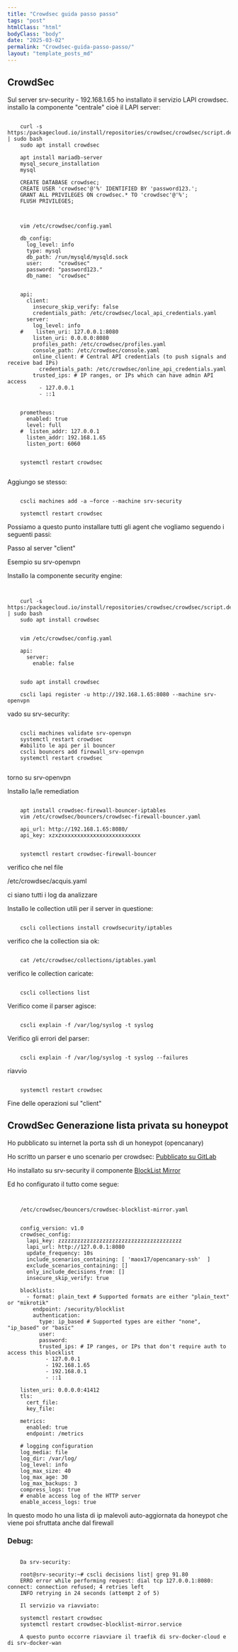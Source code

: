 ```yaml
---
title: "Crowdsec guida passo passo"
tags: "post"
htmlClass: "html"
bodyClass: "body"
date: "2025-03-02"
permalink: "Crowdsec-guida-passo-passo/"
layout: "template_posts_md"
---
```


## CrowdSec

Sul server srv-security  - 192.168.1.65 ho installato il servizio LAPI crowdsec.
installo la componente "centrale" cioè il LAPI server:

```
	
	curl -s https:/packagecloud.io/install/repositories/crowdsec/crowdsec/script.deb.sh | sudo bash
	sudo apt install crowdsec
	
	apt install mariadb-server
	mysql_secure_installation
	mysql
	
	CREATE DATABASE crowdsec;
	CREATE USER 'crowdsec'@'%' IDENTIFIED BY 'password123.';
	GRANT ALL PRIVILEGES ON crowdsec.* TO 'crowdsec'@'%';
	FLUSH PRIVILEGES;
	
	
	
	vim /etc/crowdsec/config.yaml
	
	db_config:
	  log_level: info
	  type: mysql
	  db_path: /run/mysqld/mysqld.sock
	  user:     "crowdsec"
	  password: "password123."
	  db_name:  "crowdsec"
	
	
	api:
	  client:
	    insecure_skip_verify: false
	    credentials_path: /etc/crowdsec/local_api_credentials.yaml
	  server:
	    log_level: info
	#    listen_uri: 127.0.0.1:8080
	    listen_uri: 0.0.0.0:8080
	    profiles_path: /etc/crowdsec/profiles.yaml
	    console_path: /etc/crowdsec/console.yaml
	    online_client: # Central API credentials (to push signals and receive bad IPs)
	      credentials_path: /etc/crowdsec/online_api_credentials.yaml
	    trusted_ips: # IP ranges, or IPs which can have admin API access
	      - 127.0.0.1
	      - ::1
	
	
	prometheus:
	  enabled: true
	  level: full
	#  listen_addr: 127.0.0.1
	  listen_addr: 192.168.1.65
	  listen_port: 6060
	
	
	systemctl restart crowdsec
	
```

Aggiungo se stesso:
```

	cscli machines add -a –force --machine srv-security
	
	systemctl restart crowdsec
```
	


Possiamo a questo punto installare tutti gli agent che vogliamo seguendo i seguenti passi:

Passo al server "client"

Esempio su srv-openvpn

Installo la componente security engine:
```

	
	curl -s https:/packagecloud.io/install/repositories/crowdsec/crowdsec/script.deb.sh | sudo bash
	sudo apt install crowdsec
	
	
	vim /etc/crowdsec/config.yaml
	
	api:
	  server:
	    enable: false

	
	sudo apt install crowdsec
	
	cscli lapi register -u http://192.168.1.65:8080 --machine srv-openvpn
```



vado su srv-security:
```
	
	cscli machines validate srv-openvpn
	systemctl restart crowdsec
	#abilito le api per il bouncer
	cscli bouncers add firewall_srv-openvpn
	systemctl restart crowdsec
	
```

torno su srv-openvpn

Installo la/le remediation

```
	
	apt install crowdsec-firewall-bouncer-iptables
	vim /etc/crowdsec/bouncers/crowdsec-firewall-bouncer.yaml
	
	api_url: http://192.168.1.65:8080/
	api_key: xzxzxxxxxxxxxxxxxxxxxxxxxxxxx
	
	
	systemctl restart crowdsec-firewall-bouncer
```



verifico che nel file

/etc/crowdsec/acquis.yaml

ci siano tutti i log da analizzare

Installo le collection utili per il server in questione:

```

	cscli collections install crowdsecurity/iptables
```

verifico che la collection sia ok:
```
	
	cat /etc/crowdsec/collections/iptables.yaml
```

verifico le collection caricate:
```
	
	cscli collections list
```

Verifico come il parser agisce:
```
	
	cscli explain -f /var/log/syslog -t syslog
```

Verifico gli errori del parser:
```
	
	cscli explain -f /var/log/syslog -t syslog --failures
```

riavvio

```
	
	systemctl restart crowdsec

 ```

Fine delle operazioni sul "client"


## CrowdSec Generazione lista privata su honeypot

Ho pubblicato su internet la porta ssh di un honeypot (opencanary)

Ho scritto un parser e uno scenario per crowdsec: [Pubblicato su GitLab](https///gitlab.consiagservizicomuni.it/7491/csc_pub/crowdsec)

Ho installato su srv-security il componente [BlockList Mirror](https///docs.crowdsec.net/u/bouncers/blocklist-mirror/)

Ed ho configurato il tutto come segue:
```
	
	
	/etc/crowdsec/bouncers/crowdsec-blocklist-mirror.yaml
	
	
	config_version: v1.0
	crowdsec_config:
	  lapi_key: zzzzzzzzzzzzzzzzzzzzzzzzzzzzzzzzzzzzzzz
	  lapi_url: http://127.0.0.1:8080
	  update_frequency: 10s
	  include_scenarios_containing: [ 'maox17/opencanary-ssh'  ]
	  exclude_scenarios_containing: []
	  only_include_decisions_from: []
	  insecure_skip_verify: true
	
	blocklists:
	  - format: plain_text # Supported formats are either "plain_text" or "mikrotik"
	    endpoint: /security/blocklist
	    authentication:
	      type: ip_based # Supported types are either "none", "ip_based" or "basic"
	      user:
	      password:
	      trusted_ips: # IP ranges, or IPs that don't require auth to access this blocklist
	        - 127.0.0.1
	        - 192.168.1.65
	        - 192.168.0.1
	        - ::1
	
	listen_uri: 0.0.0.0:41412
	tls:
	  cert_file:
	  key_file:
	
	metrics:
	  enabled: true
	  endpoint: /metrics
	
	# logging configuration
	log_media: file
	log_dir: /var/log/
	log_level: info
	log_max_size: 40
	log_max_age: 30
	log_max_backups: 3
	compress_logs: true
	# enable access log of the HTTP server
	enable_access_logs: true

```



In questo modo ho una lista di ip malevoli auto-aggiornata da honeypot che viene poi sfruttata anche dal firewall 


### Debug:

```
	
	Da srv-security:
	
	root@srv-security:~# cscli decisions list| grep 91.80
	ERRO error while performing request: dial tcp 127.0.0.1:8080: connect: connection refused; 4 retries left
	INFO retrying in 24 seconds (attempt 2 of 5)
	
	Il servizio va riavviato:
	
	systemctl restart crowdsec
	systemctl restart crowdsec-blocklist-mirror.service
	
	A questo punto occorre riavviare il traefik di srv-docker-cloud e di srv-docker-wan
	
```

